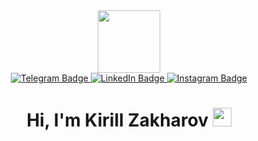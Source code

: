 <div id="header" align="center">
  <img src="https://media.giphy.com/media/LMt9638dO8dftAjtco/giphy.gif?cid=790b7611cfz4baqe1hviau7qif5pxaqxyyv0e0xtqyu2inyt&ep=v1_stickers_search&rid=giphy.gif&ct=s" width="100"/>
</div>
<div id="badges" align="center">
  <a href="https://t.me/Zirill">
    <img src="https://img.shields.io/badge/Telegram-lightblue?style=for-the-badge&logo=telegram&logoColor=white" alt="Telegram Badge"/>
  </a>
  <a href="https://www.linkedin.com/in/kirillzakharovnenamanui/">
    <img src="https://img.shields.io/badge/LinkedIn-blue?style=for-the-badge&logo=inspire&logoColor=white" alt="LinkedIn Badge"/>
  </a>
  <a href="https://www.instagram.com/nenamanui/">
    <img src="https://img.shields.io/badge/Instagram-pink?style=for-the-badge&logo=instagram&logoColor=white" alt="Instagram Badge"/>
  </a>
</div>
<div align="center">
  <img src="https://komarev.com/ghpvc/?username=Nenamanui&style=flat-square&color=green" alt=""/>
</div>
<h1 align="center">
  Hi, I'm Kirill Zakharov
  <img src="https://media.giphy.com/media/hvRJCLFzcasrR4ia7z/giphy.gif" width="30px"/>
</h1>

